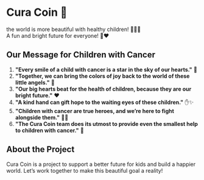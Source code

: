 # Cura Coin 🌟

the world is more beautiful with healthy children! 🌈👶✨  
A fun and bright future for everyone! 🎉❤️

## Our Message for Children with Cancer  
1. **"Every smile of a child with cancer is a star in the sky of our hearts."** 🌟  
2. **"Together, we can bring the colors of joy back to the world of these little angels."** 🌈  
3. **"Our big hearts beat for the health of children, because they are our bright future."** ❤️  
4. **"A kind hand can gift hope to the waiting eyes of these children."** ✋✨  
5. **"Children with cancer are true heroes, and we’re here to fight alongside them."** 🦸‍♂️  
6. **"The Cura Coin team does its utmost to provide even the smallest help to children with cancer."** 🤝  

## About the Project  
Cura Coin is a project to support a better future for kids and build a happier world. Let’s work together to make this beautiful goal a reality!
